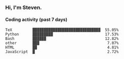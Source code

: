 ### Hi, I'm Steven.

#### Coding activity (past 7 days)
```
TeX         ▓▓▓▓▓▓▓▓▓▓▓▓▓▓▓▓▓▓▓▓▓▓▓▓▓▓▓▓▓▓  55.05%
Python      ▓▓▓▓▓▓▓▓▓                       17.53%
Bash        ▓▓▓▓▓▓                          12.82%
other       ▓▓▓                              7.07%
HTML        ▓▓                               4.81%
JavaScript  ▓                                2.72%
```
